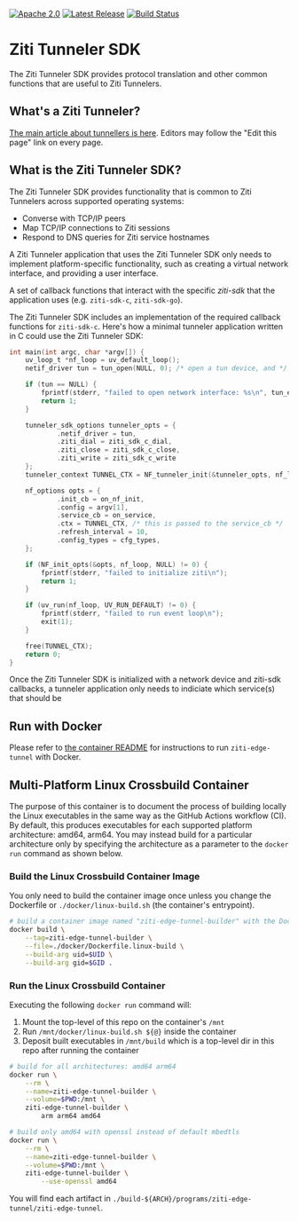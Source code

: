 [![Apache 2.0](https://img.shields.io/github/license/openziti/ziti-tunnel-sdk-c)](https://github.com/openziti/ziti-tunnel-sdk-c/blob/master/LICENSE)
[![Latest Release](https://img.shields.io/github/v/release/openziti/ziti-tunnel-sdk-c)](https://github.com/openziti/ziti-tunnel-sdk-c/releases/latest)
[![Build Status](https://github.com/openziti/ziti-tunnel-sdk-c/workflows/CI%20build/badge.svg)](https://github.com/openziti/ziti-tunnel-sdk-c/actions?query=workflow%3A%22CI+build%22)

# Ziti Tunneler SDK

The Ziti Tunneler SDK provides protocol translation and other common functions
that are useful to Ziti Tunnelers.

## What's a Ziti Tunneler?

[The main article about tunnellers is here](https://docs.openziti.io/docs/reference/tunnelers/linux/). Editors may follow the
"Edit this page" link on every page.

## What is the Ziti Tunneler SDK?

The Ziti Tunneler SDK provides functionality that is common to Ziti Tunnelers across
supported operating systems:

- Converse with TCP/IP peers
- Map TCP/IP connections to Ziti sessions
- Respond to DNS queries for Ziti service hostnames

A Ziti Tunneler application that uses the Ziti Tunneler SDK only needs to
implement platform-specific functionality, such as creating a virtual network
interface, and providing a user interface.

A set of callback
functions that interact with the specific _ziti-sdk_ that the application
uses (e.g. `ziti-sdk-c`, `ziti-sdk-go`).

The Ziti Tunneler SDK includes an implementation of the required callback
functions for `ziti-sdk-c`. Here's how a minimal tunneler application written
in C could use the Ziti Tunneler SDK:

```c
int main(int argc, char *argv[]) {
    uv_loop_t *nf_loop = uv_default_loop();
    netif_driver tun = tun_open(NULL, 0); /* open a tun device, and */

    if (tun == NULL) {
        fprintf(stderr, "failed to open network interface: %s\n", tun_error);
        return 1;
    }

    tunneler_sdk_options tunneler_opts = {
            .netif_driver = tun,
            .ziti_dial = ziti_sdk_c_dial,
            .ziti_close = ziti_sdk_c_close,
            .ziti_write = ziti_sdk_c_write
    };
    tunneler_context TUNNEL_CTX = NF_tunneler_init(&tunneler_opts, nf_loop);

    nf_options opts = {
            .init_cb = on_nf_init,
            .config = argv[1],
            .service_cb = on_service,
            .ctx = TUNNEL_CTX, /* this is passed to the service_cb */
            .refresh_interval = 10,
            .config_types = cfg_types,
    };

    if (NF_init_opts(&opts, nf_loop, NULL) != 0) {
        fprintf(stderr, "failed to initialize ziti\n");
        return 1;
    }

    if (uv_run(nf_loop, UV_RUN_DEFAULT) != 0) {
        fprintf(stderr, "failed to run event loop\n");
        exit(1);
    }

    free(TUNNEL_CTX);
    return 0;
}
```

Once the Ziti Tunneler SDK is initialized with a network device and ziti-sdk
callbacks, a tunneler application only needs to indiciate which service(s)
that should be  

## Run with Docker

Please refer to [the container README](https://docs.openziti.io/docs/reference/tunnelers/linux/container/) for instructions to run `ziti-edge-tunnel` with Docker.

## Multi-Platform Linux Crossbuild Container

The purpose of this container is to document the process of building locally the Linux executables in the same way as the GitHub Actions workflow (CI). By default, this produces executables for each supported platform architecture: amd64, arm64. You may instead build for a particular architecture only by specifying the architecture as a parameter to the `docker run` command as shown below.

### Build the Linux Crossbuild Container Image

You only need to build the container image once unless you change the Dockerfile or `./docker/linux-build.sh` (the container's entrypoint).

```bash
# build a container image named "ziti-edge-tunnel-builder" with the Dockerfile
docker build \
    --tag=ziti-edge-tunnel-builder \
    --file=./docker/Dockerfile.linux-build \
    --build-arg uid=$UID \
    --build-arg gid=$GID .
```

### Run the Linux Crossbuild Container

Executing the following `docker run` command will:
1. Mount the top-level of this repo on the container's `/mnt`
2. Run `/mnt/docker/linux-build.sh ${@}` inside the container
3. Deposit built executables in `/mnt/build` which is a top-level dir in this repo after running the container

```bash
# build for all architectures: amd64 arm64
docker run \
    --rm \
    --name=ziti-edge-tunnel-builder \
    --volume=$PWD:/mnt \
    ziti-edge-tunnel-builder \
        arm arm64 amd64

# build only amd64 with openssl instead of default mbedtls
docker run \
    --rm \
    --name=ziti-edge-tunnel-builder \
    --volume=$PWD:/mnt \
    ziti-edge-tunnel-builder \
        --use-openssl amd64
```

You will find each artifact in `./build-${ARCH}/programs/ziti-edge-tunnel/ziti-edge-tunnel`.
